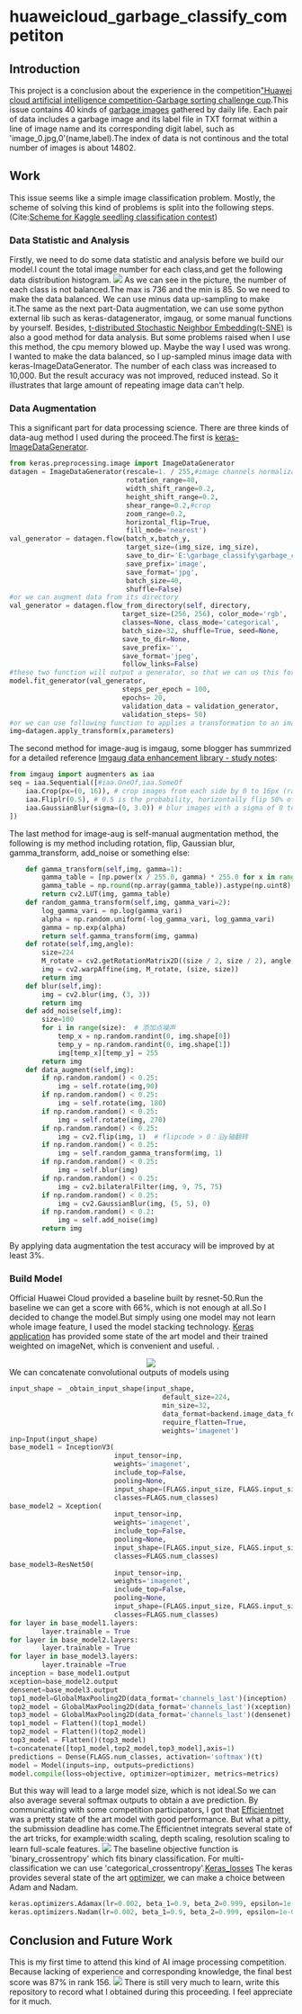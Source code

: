 # huaweicloud_garbage_classify_competiton
Introduction
------  
  This project is a conclusion about the experience in the competition["Huawei cloud artificial intelligence competition-Garbage sorting challenge cup](https://developer.huaweicloud.com/competition/competitions/1000007620/introduction).This issue contains 40 kinds of [garbage images](https://modelarts-competitions.obs.cn-north-1.myhuaweicloud.com/garbage_classify/dataset/garbage_classify.zip) gathered by daily life. Each pair of data includes a garbage image and its label file in TXT format within a line of image name and its corresponding digit label, such as 'image_0.jpg,0'(name,label).The index of data is not continous and the total number of images is about 14802.

Work
------
  This issue seems like a simple image classification problem. Mostly, the scheme of solving this kind of problems is split into the following steps.(Cite:[Scheme for Kaggle seedling classification contest](https://baijiahao.baidu.com/s?id=1604481732386439544&wfr=spider&for=pc))
### Data Statistic and Analysis
Firstly, we need to do some data statistic and analysis before we build our model.I count the total image number for each class,and get the following data distribution histogram.
![](https://github.com/lpf9562/huaweicloud_garbage_classify_competiton/blob/master/data_distribution.png)
As we can see in the picture, the number of each class is not balanced.The max is 736 and the min is 85. So we need to make the data balanced. We can use minus data up-sampling to make it.The same as the next part-Data augmentation, we can use some python external lib such as keras-datagenerator, imgaug, or some manual functions by yourself. Besides, [t-distributed Stochastic Neighbor Embedding(t-SNE)](http://lvdmaaten.github.io/tsne/) is also a good method for data analysis. But some problems raised when I use this method, the cpu memory blowed up. Maybe the way I used was wrong.
I wanted to make the data balanced, so I up-sampled minus image data with keras-ImageDataGenerator. The number of each class was increased to 10,000. But the result accuracy was not improved, reduced instead. So it illustrates that large amount of repeating image data can't help. 
### Data Augmentation
This a significant part for data processing science. There are three kinds of data-aug method I used during the proceed.The first is [keras-ImageDataGenerator](https://keras.io/zh/preprocessing/image/).
```python
from keras.preprocessing.image import ImageDataGenerator
datagen = ImageDataGenerator(rescale=1. / 255,#image channels normalization with divided by 255
                             rotation_range=40,
                             width_shift_range=0.2,
                             height_shift_range=0.2,
                             shear_range=0.2,#crop
                             zoom_range=0.2,
                             horizontal_flip=True,
                             fill_mode='nearest')
val_generator = datagen.flow(batch_x,batch_y,
                             target_size=(img_size, img_size),
                             save_to_dir='E:\garbage_classify\garbage_classify\\test',#augmented image address
                             save_prefix='image',
                             save_format='jpg',
                             batch_size=40,
                             shuffle=False)
#or we can augment data from its directory
val_generator = datagen.flow_from_directory(self, directory,
                            target_size=(256, 256), color_mode='rgb',
                            classes=None, class_mode='categorical',
                            batch_size=32, shuffle=True, seed=None,
                            save_to_dir=None,
                            save_prefix='',
                            save_format='jpeg',
                            follow_links=False)
#these two function will output a generator, so that we can us this for
model.fit_generator(val_generator,
                            steps_per_epoch = 100,
                            epochs= 20,
                            validation_data = validation_generator, 
                            validation_steps= 50)
#or we can use following function to applies a transformation to an image according to given parameters, this can be applied to sequence data input.
img=datagen.apply_transform(x,parameters)
```
The second method for image-aug is imgaug, some blogger has summrized for a detailed reference [Imgaug data enhancement library - study notes](https://blog.csdn.net/qq_38451119/article/details/82428612):
```python
from imgaug import augmenters as iaa
seq = iaa.Sequential([#iaa.OneOf,iaa.SomeOf
    iaa.Crop(px=(0, 16)), # crop images from each side by 0 to 16px (randomly chosen)
    iaa.Fliplr(0.5), # 0.5 is the probability, horizontally flip 50% of the images
    iaa.GaussianBlur(sigma=(0, 3.0)) # blur images with a sigma of 0 to 3.0
])
```
The last method for image-aug is self-manual augmentation method, the following is my method including rotation, flip, Gaussian blur, gamma_transform, add_noise or something else:
```python
    def gamma_transform(self,img, gamma=1):
        gamma_table = [np.power(x / 255.0, gamma) * 255.0 for x in range(256)]
        gamma_table = np.round(np.array(gamma_table)).astype(np.uint8)
        return cv2.LUT(img, gamma_table)
    def random_gamma_transform(self,img, gamma_vari=2):
        log_gamma_vari = np.log(gamma_vari)
        alpha = np.random.uniform(-log_gamma_vari, log_gamma_vari)
        gamma = np.exp(alpha)
        return self.gamma_transform(img, gamma)
    def rotate(self,img,angle):
        size=224
        M_rotate = cv2.getRotationMatrix2D((size / 2, size / 2), angle, 1)
        img = cv2.warpAffine(img, M_rotate, (size, size))
        return img
    def blur(self,img):
        img = cv2.blur(img, (3, 3))
        return img
    def add_noise(self,img):
        size=100
        for i in range(size):  # 添加点噪声
            temp_x = np.random.randint(0, img.shape[0])
            temp_y = np.random.randint(0, img.shape[1])
            img[temp_x][temp_y] = 255
        return img
    def data_augment(self,img):
        if np.random.random() < 0.25:
            img = self.rotate(img,90)
        if np.random.random() < 0.25:
            img = self.rotate(img, 180)
        if np.random.random() < 0.25:
            img = self.rotate(img, 270)
        if np.random.random() < 0.25:
            img = cv2.flip(img, 1)  # flipcode > 0：沿y轴翻转
        if np.random.random() < 0.25:
            img = self.random_gamma_transform(img, 1)
        if np.random.random() < 0.25:
            img = self.blur(img)
        if np.random.random() < 0.25:
            img = cv2.bilateralFilter(img, 9, 75, 75)
        if np.random.random() < 0.25:
            img = cv2.GaussianBlur(img, (5, 5), 0)
        if np.random.random() < 0.2:
            img = self.add_noise(img)
        return img
```
By applying data augmentation the test accuracy will be improved by at least 3%.
### Build Model
Official Huawei Cloud provided a baseline built by resnet-50.Run the baseline we can get a score with 66%, which is not enough at all.So I decided to change the model.But simply using one model may not learn whole image feature, I used the model stacking technology. [Keras application](https://keras.io/applications/) has provided some state of the art model and their trained weighted on imageNet, which is convenient and useful.
.<div align=center><img src="https://github.com/lpf9562/huaweicloud_garbage_classify_competiton/blob/master/keras-application.png"  /></div>
We can concatenate convolutional outputs of models using
```python
input_shape = _obtain_input_shape(input_shape,
                                      default_size=224,
                                      min_size=32,
                                      data_format=backend.image_data_format(),
                                      require_flatten=True,
                                      weights='imagenet')
inp=Input(input_shape) 
base_model1 = InceptionV3(
                          input_tensor=inp,
                          weights='imagenet',
                          include_top=False,
                          pooling=None,
                          input_shape=(FLAGS.input_size, FLAGS.input_size, 3),
                          classes=FLAGS.num_classes)
base_model2 = Xception(
                          input_tensor=inp,
                          weights='imagenet',
                          include_top=False,
                          pooling=None,
                          input_shape=(FLAGS.input_size, FLAGS.input_size, 3),
                          classes=FLAGS.num_classes)
base_model3=ResNet50(
                          input_tensor=inp,
                          weights='imagenet',
                          include_top=False,
                          pooling=None,
                          input_shape=(FLAGS.input_size, FLAGS.input_size, 3),
                          classes=FLAGS.num_classes)
for layer in base_model1.layers:
        layer.trainable = True
for layer in base_model2.layers:
        layer.trainable = True
for layer in base_model3.layers:
        layer.trainable =True
inception = base_model1.output
xception=base_model2.output
densenet=base_model3.output
top1_model=GlobalMaxPooling2D(data_format='channels_last')(inception)
top2_model = GlobalMaxPooling2D(data_format='channels_last')(xception)
top3_model = GlobalMaxPooling2D(data_format='channels_last')(densenet)
top1_model = Flatten()(top1_model)
top2_model = Flatten()(top2_model)
top3_model = Flatten()(top3_model)
t=concatenate([top1_model,top2_model,top3_model],axis=1)
predictions = Dense(FLAGS.num_classes, activation='softmax')(t)
model = Model(inputs=inp, outputs=predictions)
model.compile(loss=objective, optimizer=optimizer, metrics=metrics)
```
But this way will lead to a large model size, which is not ideal.So we can also average several softmax outputs to obtain a ave prediction. By communicating with some competition participators, I got that [Efficientnet](https://arxiv.org/abs/1905.11946) was a pretty state of the art model with good performance. But what a pitty, the submission deadline has come.The Efficientnet integrats several state of the art tricks, for example:width scaling, depth scaling, resolution scaling to learn full-scale features.
![](https://github.com/lpf9562/huaweicloud_garbage_classify_competiton/blob/master/efficientnet.png)
The baseline objective function is 'binary_crossentropy' which fits binary classification. For multi-classification we can use 'categorical_crossentropy'.[Keras_losses](https://keras.io/losses/)
The keras provides several state of the art [optimizer](https://keras.io/zh/optimizers/), we can make a choice between Adam and Nadam.
```python
keras.optimizers.Adamax(lr=0.002, beta_1=0.9, beta_2=0.999, epsilon=1e-08)
keras.optimizers.Nadam(lr=0.002, beta_1=0.9, beta_2=0.999, epsilon=1e-08, schedule_decay=0.004)#parameters all come from its original paper
```
Conclusion and Future Work
---------
This is my first time to attend this kind of AI image processing competition. Because lacking of experience and corresponding knowledge,
the final best score was 87% in rank 156. 
![](https://github.com/lpf9562/huaweicloud_garbage_classify_competiton/blob/master/score.png)
There is still very much to learn, write this repository to record what I obtained during this proceeding. I feel appreciate for it much. 
